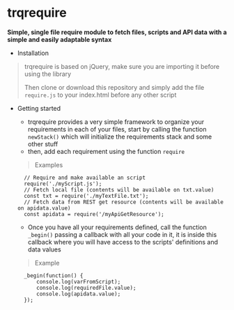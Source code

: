 # trqrequire
**Simple, single file require module to fetch files, scripts and API data with a simple and easily adaptable syntax**

* Installation
>trqrequire is based on jQuery, make sure you are importing it before using the library
>
>Then clone or download this repository and simply add the file ``require.js`` to your index.html before any other script
* Getting started
    * trqrequire provides a very simple framework to organize your requirements in each of your files, start by calling the function ``newStack()`` which will initialize the requirements stack and some other stuff
    * then, add each requirement using the function ``require``
    >Examples
    
        // Require and make available an script
        require('./myScript.js');
        // Fetch local file (contents will be available on txt.value)
        const txt = require('./myTextFile.txt');
        // Fetch data from REST get resource (contents will be available on apidata.value)
        const apidata = require('/myApiGetResource');
    * Once you have all your requirements defined, call the function ``_begin()`` passing a callback with all your code in it, it is inside this callback where you will have access to the scripts' definitions and data values
    >Example

        _begin(function() {
            console.log(varFromScript);
            console.log(requiredFile.value);
            console.log(apidata.value);
        });


